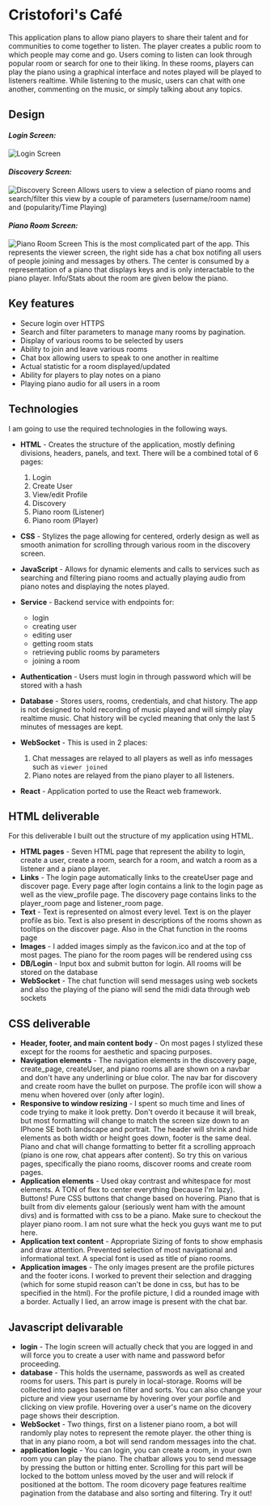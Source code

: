 # Cristofori's Café
This application plans to allow piano players to share their talent and for communities to come together to listen. The player creates a public room to which people may come and go. Users coming to listen can look through popular room or search for one to their liking. In these rooms, players can play the piano using a graphical interface and notes played will be played to listeners realtime. While listening to the music, users can chat with one another, commenting on the music, or simply talking about any topics.

## Design

#### _Login Screen:_
![Login Screen](readme_pictures/login_screen.jpg)

#### _Discovery Screen:_
![Discovery Screen](readme_pictures/discovery_screen.jpg)
Allows users to view a selection of piano rooms and search/filter this view by a couple of parameters (username/room name) and (popularity/Time Playing)

#### _Piano Room Screen:_
![Piano Room Screen](readme_pictures/room_screen.jpg)
This is the most complicated part of the app. This represents the viewer screen, the right side has a chat box notifing all users of people joining and messages by others. The center is consumed by a representation of a piano that displays keys and is only interactable to the piano player. Info/Stats about the room are given below the piano.

## Key features

- Secure login over HTTPS
- Search and filter parameters to manage many rooms by pagination.
- Display of various rooms to be selected by users
- Ability to join and leave various rooms
- Chat box allowing users to speak to one another in realtime
- Actual statistic for a room displayed/updated
- Ability for players to play notes on a piano
- Playing piano audio for all users in a room

## Technologies

I am going to use the required technologies in the following ways.

- **HTML** - Creates the structure of the application, mostly defining divisions, headers, panels, and text. There will be a combined total of 6 pages:
  1. Login
  2. Create User
  3. View/edit Profile
  4. Discovery
  5. Piano room (Listener)
  6. Piano room (Player)

- **CSS** - Stylizes the page allowing for centered, orderly design as well as smooth animation for scrolling through various room in the discovery screen.

- **JavaScript** - Allows for dynamic elements and calls to services such as searching and filtering piano rooms and actually playing audio from piano notes and displaying the notes played.

- **Service** - Backend service with endpoints for:
  - login
  - creating user
  - editing user
  - getting room stats
  - retrieving public rooms by parameters
  - joining a room

- **Authentication** - Users must login in through password which will be stored with a hash

- **Database** - Stores users, rooms, credentials, and chat history. The app is not designed to hold recording of music played and will simply play realtime music. Chat history will be cycled meaning that only the last 5 minutes of messages are kept.

- **WebSocket** - This is used in 2 places:
  1. Chat messages are relayed to all players as well as info messages such as `viewer joined`
  2. Piano notes are relayed from the piano player to all listeners.

- **React** - Application ported to use the React web framework.

## HTML deliverable

For this deliverable I built out the structure of my application using HTML.

- **HTML pages** - Seven HTML page that represent the ability to login, create a user, create a room, search for a room, and watch a room as a listener and a piano player.
- **Links** - The login page automatically links to the createUser page and discover page. Every page after login contains a link to the login page as well as the view_profile page. The discovery page contains links to the player_room page and listener_room page.
- **Text** - Text is represented on almost every level. Text is on the player profile as bio. Text is also present in descriptions of the rooms shown as tooltips on the discover page. Also in the Chat function in the rooms page
- **Images** - I added images simply as the favicon.ico and at the top of most pages. The piano for the room pages will be rendered using css
- **DB/Login** - Input box and submit button for login. All rooms will be stored on the database
- **WebSocket** - The chat function will send messages using web sockets and also the playing of the piano will send the midi data through web sockets

## CSS deliverable

- **Header, footer, and main content body** - On most pages I stylized these except for the rooms for aesthetic and spacing purposes. 
- **Navigation elements** - The navigation elements in the discovery page, create_page, createUser, and piano rooms all are shown on a navbar and don't have any underlining or blue color. The nav bar for discovery and create room have the bullet on purpose. The profile icon will show a menu when hovered over (only after login).
- **Responsive to window resizing** - I spent so much time and lines of code trying to make it look pretty. Don't overdo it because it will break, but most formatting will change to match the screen size down to an IPhone SE both landscape and portrait. The header will shrink and hide elements as both width or height goes down, footer is the same deal. Piano and chat will change formatting to better fit a scrolling approach (piano is one row, chat appears after content). So try this on various pages, specifically the piano rooms, discover rooms and create room pages.
- **Application elements** - Used okay contrast and whitespace for most elements. A TON of flex to center everything (because I'm lazy). Buttons! Pure CSS buttons that change based on hovering. Piano that is built from div elements galour (seriously went ham with the amount divs) and is formatted with css to be a piano. Make sure to checkout the player piano room. I am not sure what the heck you guys want me to put here.
- **Application text content** - Appropriate Sizing of fonts to show emphasis and draw attention. Prevented selection of most navigational and informational text. A special font is used as title of piano rooms.
- **Application images** - The only images present are the profile pictures and the footer icons. I worked to prevent their selection and dragging (which for some stupid reason can't be done in css, but has to be specified in the html). For the profile picture, I did a rounded image with a border. Actually I lied, an arrow image is present with the chat bar.


## Javascript delivarable

- **login** - The login screen will actually check that you are logged in and will force you to create a user with name and password befor proceeding. 
- **database** - This holds the username, passwords as well as created rooms for users. This part is purely in local-storage. Rooms will be collected into pages based on filter and sorts. You can also change your picture and view your username by hovering over your porfile and clicking on view profile. Hovering over a user's name on the dicovery page shows their description.
- **WebSocket** - Two things, first on a listener piano room, a bot will randomly play notes to represent the remote player. the other thing is that in any piano room, a bot will send random messages into the chat.
- **application logic** - You can login, you can create a room, in your own room you can play the piano. The chatbar allows you to send message by pressing the button or hitting enter. Scrolling for this part will be locked to the bottom unless moved by the user and will relock if positioned at the bottom. The room dicovery page features realtime pagination from the database and also sorting and filtering. Try it out!

